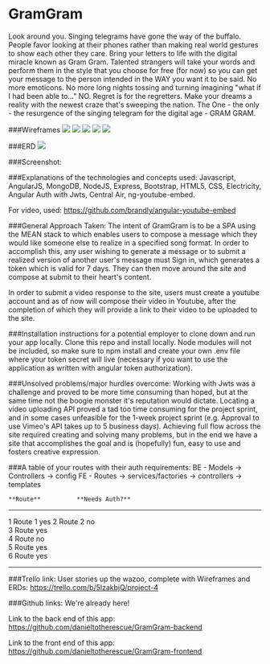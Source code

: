# GramGram

Look around you.  Singing telegrams have gone the way of the buffalo. People favor looking at their phones rather than making real world gestures to show each other they care.  Bring your letters to life with the digital miracle known as Gram Gram.  Talented strangers will take your words and perform them in the style that you choose for free (for now) so you can get your message to the person intended in the WAY you want it to be said.  No more emoticons.  No more long nights tossing and turning imagining "what if I had been able to..." NO.  Regret is for the regretters. Make your dreams a reality with the newest craze that's sweeping the nation.  The One - the only - the resurgence of the singing telegram for the digital age - GRAM GRAM.


###Wireframes
![](assets/IMG_1589.JPG)
![](assets/IMG_1590.JPG)
![](assets/IMG_1591.JPG)
![](assets/IMG_1592.JPG)
![](assets/IMG_1593.JPG)

###ERD
![](assets/GramGram-ERD.png)


###Screenshot:



###Explanations of the technologies and concepts used:
Javascript, AngularJS, MongoDB, NodeJS, Express, Bootstrap, HTML5, CSS, Electricity, Angular Auth with Jwts, Central Air, ng-youtube-embed.

For video, used: https://github.com/brandly/angular-youtube-embed


###General Approach Taken:
The intent of GramGram is to be a SPA using the MEAN stack to which enables users to compose a message which they would like someone else to realize in a specified song format.  In order to accomplish this, any user wishing to generate a message or to submit a realized version of another user's message must Sign in, which generates a token which is valid for 7 days. They can then move around the site and compose at submit to their heart's content.

In order to submit a video response to the site, users must create a youtube account and as of now will compose their video in Youtube, after the completion of which they will provide a link to their video to be uploaded to the site.


###Installation instructions for a potential employer to clone down and run your app locally.
Clone this repo and install locally.  Node modules will not be included, so make sure to npm install and create your own .env file where your token secret will live (necessary if you want to use the application as written with angular token authorization).

###Unsolved problems/major hurdles overcome:
Working with Jwts was a challenge and proved to be more time consuming than hoped, but at the same time not the boogie monster it's reputation would dictate.  Locating a video uploading API proved a tad too time consuming for the project sprint, and in some cases unfeasible for the 1-week project sprint (e.g. Approval to use Vimeo's API takes up to 5 business days).  Achieving full flow across the site required creating and solving many problems, but in the end we have a site that accomplishes the goal and is (hopefully) fun, easy to use and fosters creative expression.


###A table of your routes with their auth requirements:
BE - Models -> Controllers -> config
FE - Routes -> services/factories -> controllers -> templates

    **Route**          **Needs Auth?**     
--- ------------------ -----------------
1   Route 1            yes
2   Route 2            no                            
3   Route              yes                            
4   Route              no                            
5   Route              yes              
6   Route              yes              
--- ------------------ -----------------

###Trello link:
User stories up the wazoo, complete with Wireframes and ERDs: https://trello.com/b/5lzakbjQ/project-4


###Github links:
We're already here!

Link to the back end of this app: https://github.com/danieltotherescue/GramGram-backend

Link to the front end of this app: https://github.com/danieltotherescue/GramGram-frontend
